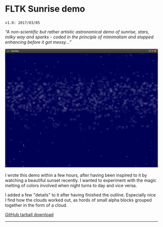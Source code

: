 # FLTK Sunrise demo
`v1.0: 2017/03/05`

*“A non-scientific but rather artistic astronomical demo
of sunrise, stars, milky way and sparks - coded in the
principle of mimimalism and stopped enhancing before it
got messy...”*

![Screenshot of FLTK Sunrise demo running with sun below horizon](screenshots/sunrise_night.png "Screenshot of FLTK Sunrise demo running with sun below horizon")

I wrote this demo within a few hours, after having been inspired
to it by watching a beautiful sunset recently. I wanted to
experiment with the magic melting of colors involved when night
turns to day and vice versa.

I added a few "details" to it after having finished the outline.
Especially nice I find how the clouds worked out, as hords
of small alpha blocks grouped together in the form of a cloud.

[GitHub tarball download](https://github.com/wcout/fltk-sunrise-demo/archive/master.zip)

---
